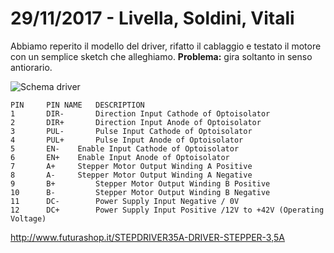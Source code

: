 # 29/11/2017 - Livella, Soldini, Vitali
Abbiamo reperito il modello del driver, rifatto il cablaggio e testato il motore con un semplice sketch che alleghiamo.
**Problema:** gira soltanto in senso antiorario.

![Schema driver](https://www.futurashop.it/image/catalog/data/robotica/2846-STEPDRIVER35A/2846-STEPDRIVER35A_4-1.jpg)
```
PIN     PIN NAME   DESCRIPTION
1   	DIR-       Direction Input Cathode of Optoisolator
2       DIR+	   Direction Input Anode of Optoisolator
3       PUL-	   Pulse Input Cathode of Optoisolator
4       PUL+	   Pulse Input Anode of Optoisolator
5       EN-	   Enable Input Cathode of Optoisolator
6       EN+	   Enable Input Anode of Optoisolator
7       A+	   Stepper Motor Output Winding A Positive
8       A-	   Stepper Motor Output Winding A Negative
9       B+         Stepper Motor Output Winding B Positive
10      B-         Stepper Motor Output Winding B Negative
11      DC-        Power Supply Input Negative / 0V
12      DC+        Power Supply Input Positive /12V to +42V (Operating Voltage)
```
http://www.futurashop.it/STEPDRIVER35A-DRIVER-STEPPER-3,5A
